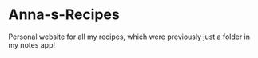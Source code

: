 # Anna-s-Recipes
Personal website for all my recipes, which were previously just a folder in my notes app! 
